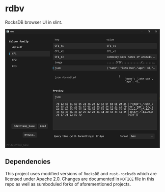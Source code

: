 # rdbv
RocksDB browser UI in slint.

![](assets/preview.png)

## Dependencies
This project uses modified versions of `RocksDB` and `rust-rocksdb` which are licensed under Apache 2.0. Changes are documented in `NOTICE` file in this repo as well as sumboduled forks of aforementioned projects.